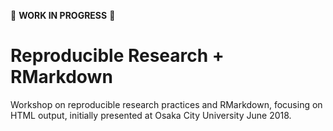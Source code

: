 :construction: **WORK IN PROGRESS** :construction:

# Reproducible Research + RMarkdown

Workshop on reproducible research practices and RMarkdown, focusing on HTML output, initially presented at Osaka City University June 2018.
